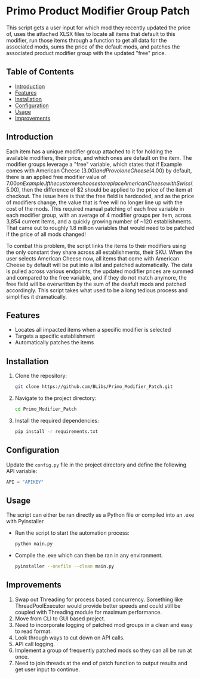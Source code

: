 # Primo Product Modifier Group Patch

This script gets a user input for which mod they recently updated the price of, uses the attached XLSX files to locate all items that default to this modifier, run those items through a function to get all data for the associated mods, sums the price of the default mods, and patches the associated product modifier group with the updated "free" price.

## Table of Contents

- [Introduction](#introduction)
- [Features](#features)
- [Installation](#installation)
- [Configuration](#configuration)
- [Usage](#usage)
- [Improvements](#improvements)

## Introduction

Each item has a unique modifier group attached to it for holding the available modifiers, their price, and which ones are default on the item. The modifier groups leverage a "free" variable, which states that if Example comes with American Cheese ($3.00) and Provolone Cheese ($4.00) by default, there is an applied free modifier value of $7.00 on Example. If the customer chooses to replace American Cheese with Swiss ($5.00), then the difference of $2 should be applied to the price of the item at checkout. The issue here is that the free field is hardcoded, and as the price of modifiers change, the value that is free will no longer line up with the cost of the mods. This required manual patching of each free variable in each modifier group, with an average of 4 modifier groups per item, across 3,854 current items, and a quickly growing number of ~120 establishments. That came out to roughly 1.8 million variables that would need to be patched if the price of all mods changed! 

To combat this problem, the script links the items to their modifiers using the only constant they share across all establishments, their SKU. When the user selects American Cheese now, all items that come with American Cheese by default will be put into a list and patched automatically. The data is pulled across various endpoints, the updated modifier prices are summed and compared to the free variable, and if they do not match anymore, the free field will be overwritten by the sum of the deafult mods and patched accordingly. This script takes what used to be a long tedious process and simplifies it dramatically. 

## Features

- Locates all impacted items when a specific modifier is selected
- Targets a specific establishment
- Automatically patches the items 

## Installation

1. Clone the repository:
    ```sh
    git clone https://github.com/BLibs/Primo_Modifier_Patch.git
    ```
2. Navigate to the project directory:
    ```sh
    cd Primo_Modifier_Patch
    ```
3. Install the required dependencies:
    ```sh
    pip install -r requirements.txt
    ```

## Configuration

Update the `config.py` file in the project directory and define the following API variable:

```python
API = "APIKEY"
```

## Usage 

The script can either be ran directly as a Python file or compiled into an .exe with Pyinstaller
- Run the script to start the automation process:
    ```sh
    python main.py
    ```
- Compile the .exe which can then be ran in any environment.
    ```sh
    pyinstaller --onefile --clean main.py

## Improvements

1. Swap out Threading for process based concurrency. Something like ThreadPoolExecutor would provide better speeds and could still be coupled with Threading module for maximum performance.
2. Move from CLI to GUI based project.
3. Need to incorporate logging of patched mod groups in a clean and easy to read format.
4. Look through ways to cut down on API calls.
5. API call logging.
6. Implement a group of frequently patched mods so they can all be run at once.
7. Need to join threads at the end of patch function to output results and get user input to continue. 
